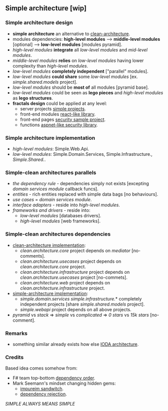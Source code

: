 
## Simple architecture [wip]

### Simple architecture design
- **simple architecture** an alternative to [clean-architecture](https://blog.cleancoder.com/uncle-bob/2012/08/13/the-clean-architecture.html).
- modules dependencies: **high-level modules** --> **middle-level modules** [optional] --> **low-level modules** [modules pyramid].
- *high-level modules* **integrate** all *low-level modules* and *mid-level modules*.
- *middle-level modules* **relies** on *low-level modules* having lower complexity than *high-level modules*.
- *low-level modules* **completely independent** ["parallel" modules].
- *low-level modules* **could share** some *low-level modules* [ex. *simple.shared.models* project].
- *low-level modules* should be **most of** all modules [pyramid base].
- *low-level modules* could be seen as **lego pieces** and *high-level modules* as **lego structures**.
- **fractals design** could be applied at any level:
  - server projects [simple projects](/).
  - front-end modules [react-like library](https://github.com/dragos-tudor/frontend-rendering).
  - front-end pages [security sample project](https://github.com/dragos-tudor/backend-security/tree/main/Security.Sample/frontend-components).
  - functions [aspnet-like security library](https://github.com/dragos-tudor/backend-security).

### Simple architecture implementation
- *high-level modules*: Simple.Web.Api.
- *low-level modules*: Simple.Domain.Services, Simple.Infrastructure.*, Simple.Shared.*.

### Simple-clean architectures parallels
- *the dependency rule* - dependencies simply not exists [excepting *domain services module* callback funcs].
- *entities* - rich entities replaced with simple data bags [no behaviours].
- *use cases* = *domain services module*.
- *interface adapters* - reside into *high-level modules*.
- *frameworks and drivers* - reside into:
  - *low-level modules* [databases drivers].
  - *high-level modules* [web frameworks].

### Simple-clean architectures dependencies
- [clean-architecture implementation](https://github.com/ardalis/CleanArchitecture/tree/main/src):
  - *clean.architecture.core* project depends on *mediator* [no-comments].
  - *clean.architecture.usecases* project depends on *clean.architecture.core* project.
  - *clean.architecture.infrastructure* project depends on *clean.architecture.usecases* project [no-commets].
  - *clean.architecture.web* project depends on *clean.architecture.infrastructure* project.
- [simple-architecture implementation](/):
  - *simple.domain.services* *simple.infrastructure.** completely independent projects [share *simple.shared.models* project].
  - *simple.webapi* project depends on all above projects.
- *pyramid* vs *stack* => *simple* vs *complicated* => *0 stars* vs *15k stars* [no-comment].

### Remarks
- something similar already exists how else [IODA architecture](https://ccd-akademie.de/en/clean-architecture-vs-onion-architecture-vs-hexagonale-architektur/).

### Credits
Based idea comes somehow from:
- F# team top-bottom [dependency order](https://fsharpforfunandprofit.com/posts/recipe-part3/#how-not-to-do-it).
- Mark Seemann's mindset changing hidden gems:
  - [impureim sandwitch](https://blog.ploeh.dk/2020/03/02/impureim-sandwich/).
  - [dependency rejection](https://blog.ploeh.dk/2017/01/27/from-dependency-injection-to-dependency-rejection/).


*SIMPLE ALWAYS MEANS SIMPLE*